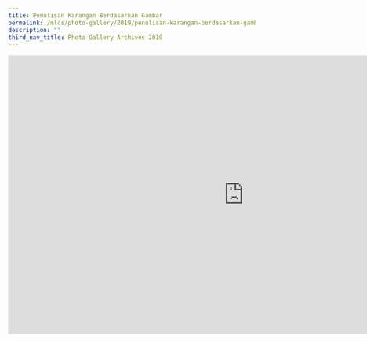 ```yaml
---
title: Penulisan Karangan Berdasarkan Gambar
permalink: /mlcs/photo-gallery/2019/penulisan-karangan-berdasarkan-gambar/
description: ""
third_nav_title: Photo Gallery Archives 2019
---
```

<iframe allowfullscreen="true" height="569" width="960" frameborder="0" src="https://docs.google.com/presentation/d/e/2PACX-1vTd_tMRHK1n5aqTqfT_Pn7zleCGIACVm1HD9aBl2LlJl1ZUlwhcVGLl_AqwjXqKFkFE66bbWiHaIzKD/embed?start=false&amp;loop=false&amp;delayms=3000"></iframe>